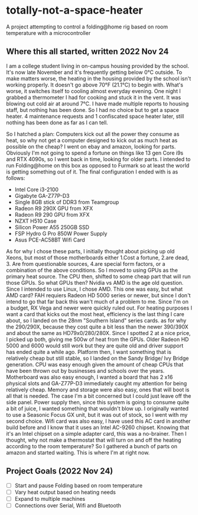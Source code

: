 # totally-not-a-space-heater
A project attempting to control a folding@home rig based on room temperature with a microcontroller

## Where this all started, written 2022 Nov 24
  I am a college student living in on-campus housing provided by the school. It's now late November and it's frequently getting below 0°C outside. To make matters worse, the heating in the housing provided by the school isn't working properly. It doesn't go above 70°F (21.1°C) to begin with. What's worse, it switches itself to cooling almost everyday evening. One night I grabbed a thermometer I had for cooking and stuck it in the vent. It was blowing out cold air at around 7°C. I have made multiple reports to housing staff, but nothing has been done. So I had no choice but to get a space heater. 4 maintenance requests and 1 confiscated space heater later, still nothing has been done as far as I can tell.

So I hatched a plan: Computers kick out all the power they consume as heat, so why not get a computer designed to kick out as much heat as possible on the cheap? I went on ebay and amazon, looking for parts. Obviously I'm not going to spend a fortune on things like 13 gen Core i9s and RTX 4090s, so I went back in time, looking for older parts. I intended to run Folding@home on this box as opposed to Furmark so at least the world is getting something out of it. The final configuration I ended with is as follows:
  - Intel Core i3-2100
  - Gigabyte GA-Z77P-D3
  - Single 8GB stick of DDR3 from Teamgroup
  - Radeon R9 290X GPU from XFX
  - Radeon R9 290 GPU from XFX
  - NZXT H510 Case
  - Silicon Power A55 250GB SSD
  - FSP Hydro G Pro 850W Power Supply
  - Asus PCE-AC58BT Wifi Card
 
  As for why I chose these parts, I initially thought about picking up old Xeons, but most of those motherboards either 1.Cost a fortune, 2.are dead, 3. Are from questionable sources, 4.are special form factors, or a combination of the above conditions. So I moved to using GPUs as the primary heat source. The CPU then, shifted to some cheap part that will run those GPUs. 
  So what GPUs then? Nvidia vs AMD is the age old question. Since I intended to use Linux, I chose AMD. This one was easy, but what AMD card? FAH requiers Radeon HD 5000 series or newer, but since I don't intend to go that far back this wan't much of a problem to me. Since I'm on a budget, RX Vega and newer were quickly ruled out. For heating purposes I want a card that kicks out the most heat, efficiency is the last thing I care about, so I landed on the 28nm "Southern Island" series cards. as for why the 290/290X, because they cost quite a bit less than the newer 390/390X and about the same as HD79x0/280/280X. Since I spotted 2 at a nice price, I picked up both, giving me 500w of heat from the GPUs. Older Radeon HD 5000 and 6000 would still work but they are quite old and driver support has ended quite a while ago. 
  Platform then, I want something that is relatively cheap but still stable, so I landed on the Sandy Bridge/ Ivy Bridge generation. CPU was easy enough given the amount of cheap CPUs that have been thrown out by businesses and schools over the years. Motherboard was also easy enough, I wanted a board that has 2 x16 physical slots and GA-Z77P-D3 immediately caught my attention for being relatively cheap. Memory and storage were also easy, ones that will boot is all that is needed. The case I'm a bit concerned but I could just leave off the side panel. Power supply then, since this system is going to consume quite a bit of juice, I wanted something that wouldn't blow up. I originally wanted to use a Seasonic Focus GX unit, but it was out of stock, so I went with my second choice. Wifi card was also easy, I have used this AC card in another build before and I know that it uses an Intel AC-9260 chipset. Knowing that it's an Intel chipset on a simple adapter card, this was a no-brainer.
  Then I thought, why not make a thermostat that will turn on and off the heating according to the room temperature? So I gathered a bunch of parts on amazon and started waiting. This is where I'm at right now.

## Project Goals (2022 Nov 24)

  - [ ] Start and pause Folding based on room temperature
  - [ ] Vary heat output based on heating needs
  - [ ] Expand to multiple machines
  - [ ] Connections over Serial, Wifi and Bluetooth
